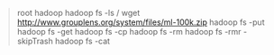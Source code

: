 > root
> hadoop
> hadoop fs -ls /
> wget http://www.grouplens.org/system/files/ml-100k.zip
> hadoop fs  -put
> hadoop fs  -get
> hadoop fs  -cp
> hadoop fs  -rm
> hadoop fs  -rmr -skipTrash
> hadoop fs  -cat
> 

> 

